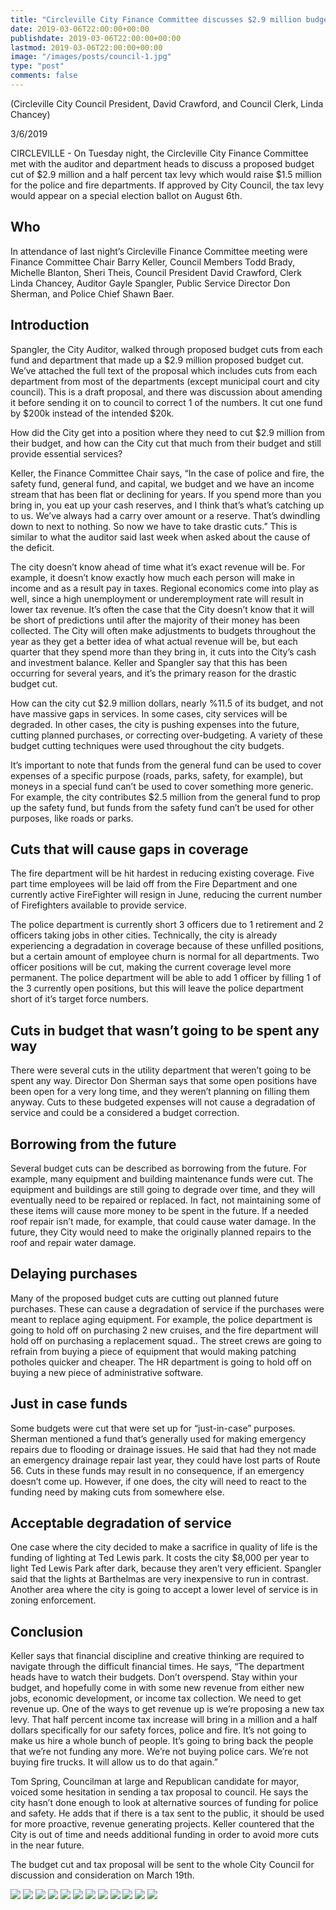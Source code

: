 ```yaml
---
title: "Circleville City Finance Committee discusses $2.9 million budget cut and tax proposal"
date: 2019-03-06T22:00:00+00:00
publishdate: 2019-03-06T22:00:00+00:00
lastmod: 2019-03-06T22:00:00+00:00
image: "/images/posts/council-1.jpg"
type: "post"
comments: false
---
```

(Circleville City Council President, David Crawford, and Council Clerk, Linda Chancey)

3/6/2019

CIRCLEVILLE - On Tuesday night, the Circleville City Finance Committee met with the auditor and department heads to discuss a proposed budget cut of $2.9 million and a half percent tax levy which would raise $1.5 million for the police and fire departments. If approved by City Council, the tax levy would appear on a special election ballot on August 6th.

## Who
In attendance of last night’s Circleville Finance Committee meeting were Finance Committee Chair Barry Keller, Council Members Todd Brady, Michelle Blanton, Sheri Theis, Council President David Crawford, Clerk Linda Chancey, Auditor Gayle Spangler, Public Service Director Don Sherman, and Police Chief Shawn Baer.


## Introduction

Spangler, the City Auditor, walked through proposed budget cuts from each fund and department that made up a $2.9 million proposed budget cut. We’ve attached the full text of the proposal which includes cuts from each department from most of the departments (except municipal court and city council). This is a draft proposal, and there was discussion about amending it before sending it on to council to correct 1 of the numbers. It cut one fund by $200k instead of the intended $20k.

How did the City get into a position where they need to cut $2.9 million from their budget, and how can the City cut that much from their budget and still provide essential services? 

Keller, the Finance Committee Chair says, “In the case of police and fire, the safety fund, general fund, and capital, we budget and we have an income stream that has been flat or declining for years. If you spend more than you bring in, you eat up your cash reserves, and I think that’s what’s catching up to us. We’ve always had a carry over amount or a reserve. That’s dwindling down to next to nothing. So now we have to take drastic cuts.” This is similar to what the auditor said last week when asked about the cause of the deficit.

The city doesn’t know ahead of time what it’s exact revenue will be. For example, it doesn’t know exactly how much each person will make in income and as a result pay in taxes. Regional economics come into play as well, since a high unemployment or underemployment rate will result in lower tax revenue. It’s often the case that the City doesn’t know that it will be short of predictions until after the majority of their money has been collected. The City will often make adjustments to budgets throughout the year as they get a better idea of what actual revenue will be, but each quarter that they spend more than they bring in, it cuts into the City’s cash and investment balance. Keller and Spangler say that this has been occurring for several years, and it’s the primary reason for the drastic budget cut. 


How can the city cut $2.9 million dollars, nearly %11.5 of its budget, and not have massive gaps in services. In some cases, city services will be degraded. In other cases, the city is pushing expenses into the future, cutting planned purchases, or correcting over-budgeting. A variety of these budget cutting techniques were used throughout the city budgets.

It’s important to note that funds from the general fund can be used to cover expenses of a specific purpose (roads, parks, safety, for example), but moneys in a special fund can’t be used to cover something more generic. For example, the city contributes $2.5 million from the general fund to prop up the safety fund, but funds from the safety fund can’t be used for other purposes, like roads or parks.

## Cuts that will cause gaps in coverage
The fire department will be hit hardest in reducing existing coverage. Five part time employees will be laid off from the Fire Department and one currently active FireFighter will resign in June, reducing the current number of Firefighters available to provide service.

The police department is currently short 3 officers due to 1 retirement and 2 officers taking jobs in other cities. Technically, the city is already experiencing a degradation in coverage because of these unfilled positions, but a certain amount of employee churn is normal for all departments. Two officer positions will be cut, making the current coverage level more permanent. The police department will be able to add 1 officer by filling 1 of the 3 currently open positions, but this will leave the police department short of it’s target force numbers.

## Cuts in budget that wasn’t going to be spent any way
There were several cuts in the utility department that weren’t going to be spent any way. Director Don Sherman says that some open positions have been open for a very long time, and they weren’t planning on filling them anyway. Cuts to these budgeted expenses will not cause a degradation of service and could be a considered a budget correction.

## Borrowing from the future
Several budget cuts can be described as borrowing from the future. For example, many equipment and building maintenance funds were cut. The equipment and buildings are still going to degrade over time, and they will eventually need to be repaired or replaced. In fact, not maintaining some of these items will cause more money to be spent in the future. If a needed roof repair isn’t made, for example, that could cause water damage. In the future, they City would need to make the originally planned repairs to the roof and repair water damage.

## Delaying purchases
Many of the proposed budget cuts are cutting out planned future purchases. These can cause a degradation of service if the purchases were meant to replace aging equipment. For example, the police department is going to hold off on purchasing 2 new cruises, and the fire department will hold off on purchasing a replacement squad.. The street crews are going to refrain from buying a piece of equipment that would making patching potholes quicker and cheaper. The HR department is going to hold off on buying a new piece of administrative software.

## Just in case funds
Some budgets were cut that were set up for “just-in-case” purposes. Sherman mentioned a fund that’s generally used for making emergency repairs due to flooding or drainage issues. He said that had they not made an emergency drainage repair last year, they could have lost parts of Route 56. Cuts in these funds may result in no consequence, if an emergency doesn’t come up. However, if one does, the city will need to react to the funding need by making cuts from somewhere else.

## Acceptable degradation of service
One case where the city decided to make a sacrifice in quality of life is the funding of lighting at Ted Lewis park. It costs the city $8,000 per year to light Ted Lewis Park after dark, because they aren’t very efficient. Spangler said that the lights at Barthelmas are very inexpensive to run in contrast. Another area where the city is going to accept a lower level of service is in zoning enforcement.

## Conclusion
Keller says that financial discipline and creative thinking are required to navigate through the difficult financial times. He says, “The department heads have to watch their budgets. Don’t overspend. Stay within your budget, and hopefully come in with some new revenue from either new jobs, economic development, or income tax collection. We need to get revenue up. One of the ways to get revenue up is we’re proposing a new tax levy.  That half percent income tax increase will bring in a million and a half dollars specifically for our safety forces, police and fire. It’s not going to make us hire a whole bunch of people. It’s going to bring back the people that we’re not funding any more. We’re not buying police cars. We’re not buying fire trucks.  It will allow us to do that again.”

Tom Spring, Councilman at large and Republican candidate for mayor, voiced some hesitation in sending a tax proposal to council. He says the city hasn’t done enough to look at alternative sources of funding for police and safety. He adds that if there is a tax sent to the public, it should be used for more proactive, revenue generating projects. Keller countered that the City is out of time and needs additional funding in order to avoid more cuts in the near future.

The budget cut and tax proposal will be sent to the whole City Council for discussion and consideration on March 19th.

![](images/posts/budget_cut01.jpg)
![](images/posts/budget_cut02.jpg)
![](images/posts/budget_cut03.jpg)
![](images/posts/budget_cut04.jpg)
![](images/posts/budget_cut05.jpg)
![](images/posts/budget_cut06.jpg)
![](images/posts/budget_cut07.jpg)
![](images/posts/budget_cut08.jpg)
![](images/posts/budget_cut09.jpg)
![](images/posts/budget_cut10.jpg)
![](images/posts/budget_cut11.jpg)
![](images/posts/budget_cut12s.jpg)